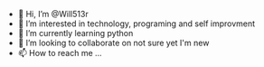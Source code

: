 - 👋 Hi, I’m @Will513r
- 👀 I’m interested in technology, programing and self improvment
- 🌱 I’m currently learning python
- 💞️ I’m looking to collaborate on not sure yet I'm new
- 📫 How to reach me ...

<!---
Will513r/Will513r is a ✨ special ✨ repository because its `README.md` (this file) appears on your GitHub profile.
You can click the Preview link to take a look at your changes.
--->
